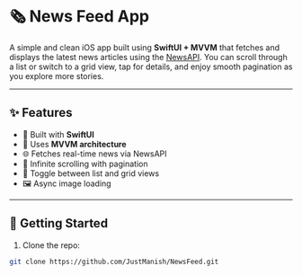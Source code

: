 # 🗞️ News Feed App

A simple and clean iOS app built using **SwiftUI + MVVM** that fetches and displays the latest news articles using the [NewsAPI](https://newsapi.org/). You can scroll through a list or switch to a grid view, tap for details, and enjoy smooth pagination as you explore more stories.

---

## ✨ Features

- 📱 Built with **SwiftUI**
- 🧠 Uses **MVVM architecture**
- 🌐 Fetches real-time news via NewsAPI
- 🔄 Infinite scrolling with pagination
- 🔁 Toggle between list and grid views
- 🖼 Async image loading

---

## 🚀 Getting Started

1. Clone the repo:

```bash
git clone https://github.com/JustManish/NewsFeed.git
